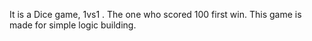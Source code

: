 It is a Dice game, 1vs1 .
The one who scored 100 first win.
This game is made for simple logic building.
